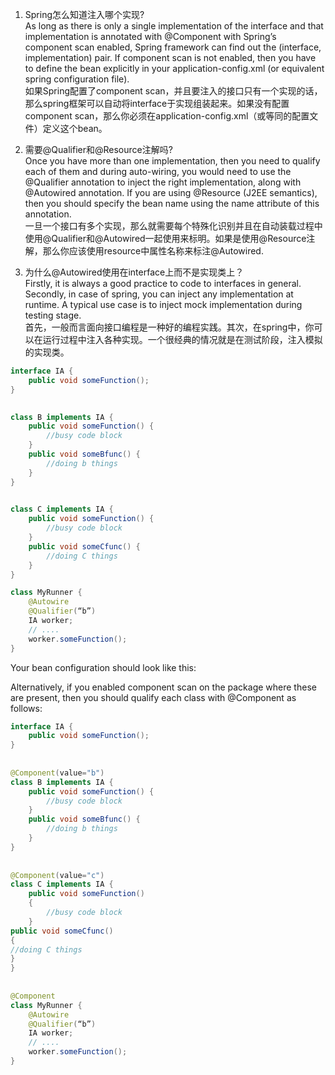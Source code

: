 
1. Spring怎么知道注入哪个实现?  
As long as there is only a single implementation of the interface and that implementation is annotated with @Component with Spring’s component scan enabled, Spring framework can find out the (interface, implementation) pair. If component scan is not enabled, then you have to define the bean explicitly in your application-config.xml (or equivalent spring configuration file).     
如果Spring配置了component scan，并且要注入的接口只有一个实现的话，那么spring框架可以自动将interface于实现组装起来。如果没有配置component scan，那么你必须在application-config.xml（或等同的配置文件）定义这个bean。

2. 需要@Qualifier和@Resource注解吗?  
Once you have more than one implementation, then you need to qualify each of them and during auto-wiring, you would need to use the @Qualifier annotation to inject the right implementation, along with @Autowired annotation. If you are using @Resource (J2EE semantics), then you should specify the bean name using the name attribute of this annotation.   
一旦一个接口有多个实现，那么就需要每个特殊化识别并且在自动装载过程中使用@Qualifier和@Autowired一起使用来标明。如果是使用@Resource注解，那么你应该使用resource中属性名称来标注@Autowired.

3. 为什么@Autowired使用在interface上而不是实现类上？  
Firstly, it is always a good practice to code to interfaces in general. Secondly, in case of spring, you can inject any implementation at runtime. A typical use case is to inject mock implementation during testing stage.   
首先，一般而言面向接口编程是一种好的编程实践。其次，在spring中，你可以在运行过程中注入各种实现。一个很经典的情况就是在测试阶段，注入模拟的实现类。 
```java
interface IA { 
    public void someFunction(); 
}

 
class B implements IA { 
    public void someFunction() { 
        //busy code block 
    } 
    public void someBfunc() { 
        //doing b things 
    } 
}

 
class C implements IA { 
    public void someFunction() { 
        //busy code block 
    } 
    public void someCfunc() { 
        //doing C things 
    } 
}

class MyRunner { 
    @Autowire 
    @Qualifier(“b”)
    IA worker;
    // ....
    worker.someFunction();
} 

```
Your bean configuration should look like this:
 
Alternatively, if you enabled component scan on the package where these are present, then you should qualify each class with @Component as follows:
 
```java
interface IA { 
    public void someFunction(); 
}
 
 
@Component(value="b") 
class B implements IA { 
    public void someFunction() { 
        //busy code block 
    } 
    public void someBfunc() { 
        //doing b things 
    } 
}
 
 
@Component(value="c") 
class C implements IA { 
    public void someFunction() 
    { 
        //busy code block 
    } 
public void someCfunc() 
{ 
//doing C things 
} 
}
 
 
@Component 
class MyRunner { 
    @Autowire 
    @Qualifier(“b”)
    IA worker;
    // ....
    worker.someFunction();
}
``` 
